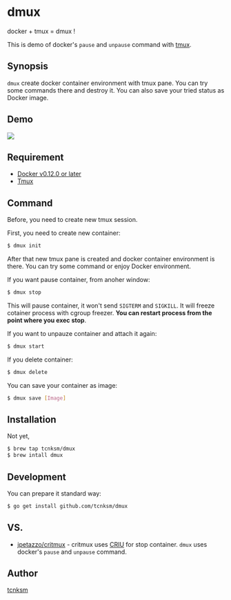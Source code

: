 dmux
====

docker + tmux = dmux !

This is demo of docker's `pause` and `unpause` command with [tmux](http://tmux.sourceforge.net/). 

## Synopsis

`dmux` create docker container environment with tmux pane. You can try some commands there and destroy it. You can also save your tried status as Docker image.

## Demo

![](http://deeeet.com/writing/images/post/dmux.gif)

## Requirement

- [Docker v0.12.0 or later](http://www.docker.com/)
- [Tmux](http://tmux.sourceforge.net/)

## Command

Before, you need to create new tmux session.

First, you need to create new container:

```bash
$ dmux init
```

After that new tmux pane is created and docker container environment is there. You can try some command or enjoy Docker environment.

If you want pause container, from anoher window:

```bash
$ dmux stop
```

This will pause container, it won't send `SIGTERM` and `SIGKILL`. It will freeze cotainer process with cgroup freezer. **You can restart process from the point where you exec stop**.

If you want to unpauze container and attach it again:

```bash
$ dmux start
```

If you delete container:

```bash
$ dmux delete
```

You can save your container as image:

```bash
$ dmux save [Image]
```

## Installation

Not yet,

```bash
$ brew tap tcnksm/dmux
$ brew intall dmux
```

## Development

You can prepare it standard way:

```bash
$ go get install github.com/tcnksm/dmux
```

## VS.

- [jpetazzo/critmux](https://github.com/jpetazzo/critmux) - critmux uses [CRIU]() for stop container. `dmux` uses docker's `pause` and `unpause` command. 

## Author

[tcnksm](https://github.com/tcnksm)
